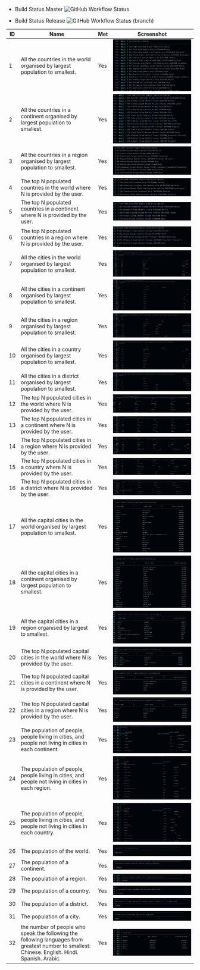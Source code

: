 * Build Status Master
![GitHub Workflow Status](https://img.shields.io/github/workflow/status/Dren2112/SEM-Assessment/A%20workflow%20for%20my%20Hello%20World%20App)

* Build Status Release
![GitHub Workflow Status (branch)](https://img.shields.io/github/workflow/status/Dren2112/SEM-Assessment/A%20workflow%20for%20my%20Hello%20World%20App/develop)




| ID  | Name | Met | Screenshot |
|-----|------|-----|------------|
| 1 | All the countries in the world organised by largest population to smallest. | Yes | ![](Images/img1.png) |  
| 2 | All the countries in a continent organised by largest population to smallest. | Yes | ![](Images/img2.png) |  
| 3 | All the countries in a region organised by largest population to smallest. | Yes | ![](Images/img3.png) |  
| 4 | The top N populated countries in the world where N is provided by the user. | Yes | ![](Images/img4.png) |  
| 5 | The top N populated countries in a continent where N is provided by the user. | Yes | ![](Images/img30.png) |  
| 6 | The top N populated countries in a region where N is provided by the user. | Yes | ![](Images/img31.png) |  
| 7 | All the cities in the world organised by largest population to smallest. | Yes | ![](Images/img11.png) |  
| 8 | All the cities in a continent organised by largest population to smallest. | Yes | ![](Images/img13.png) |  
| 9 | All the cities in a region organised by largest population to smallest. | Yes | ![](Images/img15.png) |  
| 10 | All the cities in a country organised by largest population to smallest. | Yes | ![](Images/img16.png) |  
| 11 | All the cities in a district organised by largest population to smallest. | Yes | ![](Images/img18.png) |  
| 12 | The top N populated cities in the world where N is provided by the user. | Yes | ![](Images/img12.png) |  
| 13 | The top N populated cities in a continent where N is provided by the user. | Yes | ![](Images/img14.png) |  
| 14 | The top N populated cities in a region where N is provided by the user. | Yes | ![](Images/img32.png) |  
| 15 | The top N populated cities in a country where N is provided by the user. | Yes | ![](Images/img17.png) |  
| 16 | The top N populated cities in a district where N is provided by the user. | Yes | ![](Images/img19.png) |  
| 17 | All the capital cities in the world organised by largest population to smallest. | Yes | ![](Images/img5.png) |  
| 18 | All the capital cities in a continent organised by largest population to smallest. | Yes | ![](Images/img6.png) |  
| 19 | All the capital cities in a region organised by largest to smallest. | Yes | ![](Images/img7.png) |  
| 20 | The top N populated capital cities in the world where N is provided by the user. | Yes | ![](Images/img8.png) |  
| 21 | The top N populated capital cities in a continent where N is provided by the user. | Yes | ![](Images/img9.png) |  
| 22 | The top N populated capital cities in a region where N is provided by the user. | Yes | ![](Images/img10.png) |  
| 23 | The population of people, people living in cities, and people not living in cities in each continent. | Yes | ![](Images/img20.png) |  
| 24 | The population of people, people living in cities, and people not living in cities in each region. | Yes | ![](Images/img22.png) |  
| 25 | The population of people, people living in cities, and people not living in cities in each country. | Yes | ![](Images/img21.png) |  
| 26 | The population of the world. | Yes | ![](Images/img24.png) |  
| 27 | The population of a continent. | Yes | ![](Images/img25.png) |  
| 28 | The population of a region. | Yes | ![](Images/img26.png) |  
| 29 | The population of a country. | Yes | ![](Images/img27.png) |  
| 30 | The population of a district. | Yes | ![](Images/img28.png) |  
| 31 | The population of a city. | Yes | ![](Images/img29.png) |  
| 32 | the number of people who speak the following the following languages from greatest number to smallest: Chinese. English. Hindi. Spanish. Arabic. | Yes | ![](Images/img23.png) |  

